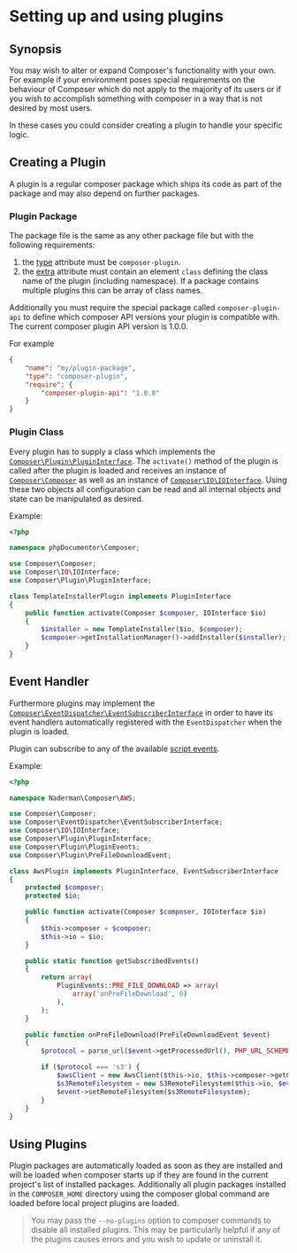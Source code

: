 <!--
    tagline: Modify and extend Composer's functionality
-->

# Setting up and using plugins

## Synopsis

You may wish to alter or expand Composer's functionality with your own. For
example if your environment poses special requirements on the behaviour of
Composer which do not apply to the majority of its users or if you wish to
accomplish something with composer in a way that is not desired by most users.

In these cases you could consider creating a plugin to handle your
specific logic.

## Creating a Plugin

A plugin is a regular composer package which ships its code as part of the
package and may also depend on further packages.

### Plugin Package

The package file is the same as any other package file but with the following
requirements:

1. the [type][1] attribute must be `composer-plugin`.
2. the [extra][2] attribute must contain an element `class` defining the
   class name of the plugin (including namespace). If a package contains
   multiple plugins this can be array of class names.

Additionally you must require the special package called `composer-plugin-api`
to define which composer API versions your plugin is compatible with. The
current composer plugin API version is 1.0.0.

For example

```json
{
    "name": "my/plugin-package",
    "type": "composer-plugin",
    "require": {
        "composer-plugin-api": "1.0.0"
    }
}
```

### Plugin Class

Every plugin has to supply a class which implements the
[`Composer\Plugin\PluginInterface`][3]. The `activate()` method of the plugin
is called after the plugin is loaded and receives an instance of
[`Composer\Composer`][4] as well as an instance of
[`Composer\IO\IOInterface`][5]. Using these two objects all configuration can
be read and all internal objects and state can be manipulated as desired.

Example:

```php
<?php

namespace phpDocumentor\Composer;

use Composer\Composer;
use Composer\IO\IOInterface;
use Composer\Plugin\PluginInterface;

class TemplateInstallerPlugin implements PluginInterface
{
    public function activate(Composer $composer, IOInterface $io)
    {
        $installer = new TemplateInstaller($io, $composer);
        $composer->getInstallationManager()->addInstaller($installer);
    }
}
```

## Event Handler

Furthermore plugins may implement the
[`Composer\EventDispatcher\EventSubscriberInterface`][6] in order to have its
event handlers automatically registered with the `EventDispatcher` when the
plugin is loaded.

Plugin can subscribe to any of the available [script events](scripts.md#event-names).

Example:

```php
<?php

namespace Naderman\Composer\AWS;

use Composer\Composer;
use Composer\EventDispatcher\EventSubscriberInterface;
use Composer\IO\IOInterface;
use Composer\Plugin\PluginInterface;
use Composer\Plugin\PluginEvents;
use Composer\Plugin\PreFileDownloadEvent;

class AwsPlugin implements PluginInterface, EventSubscriberInterface
{
    protected $composer;
    protected $io;

    public function activate(Composer $composer, IOInterface $io)
    {
        $this->composer = $composer;
        $this->io = $io;
    }

    public static function getSubscribedEvents()
    {
        return array(
            PluginEvents::PRE_FILE_DOWNLOAD => array(
                array('onPreFileDownload', 0)
            ),
        );
    }

    public function onPreFileDownload(PreFileDownloadEvent $event)
    {
        $protocol = parse_url($event->getProcessedUrl(), PHP_URL_SCHEME);

        if ($protocol === 's3') {
            $awsClient = new AwsClient($this->io, $this->composer->getConfig());
            $s3RemoteFilesystem = new S3RemoteFilesystem($this->io, $event->getRemoteFilesystem()->getOptions(), $awsClient);
            $event->setRemoteFilesystem($s3RemoteFilesystem);
        }
    }
}
```

## Using Plugins

Plugin packages are automatically loaded as soon as they are installed and will
be loaded when composer starts up if they are found in the current project's
list of installed packages. Additionally all plugin packages installed in the
`COMPOSER_HOME` directory using the composer global command are loaded before
local project plugins are loaded.

> You may pass the `--no-plugins` option to composer commands to disable all
> installed plugins. This may be particularly helpful if any of the plugins
> causes errors and you wish to update or uninstall it.

[1]: ../04-schema.md#type
[2]: ../04-schema.md#extra
[3]: https://github.com/composer/composer/blob/master/src/Composer/Plugin/PluginInterface.php
[4]: https://github.com/composer/composer/blob/master/src/Composer/Composer.php
[5]: https://github.com/composer/composer/blob/master/src/Composer/IO/IOInterface.php
[6]: https://github.com/composer/composer/blob/master/src/Composer/EventDispatcher/EventSubscriberInterface.php
